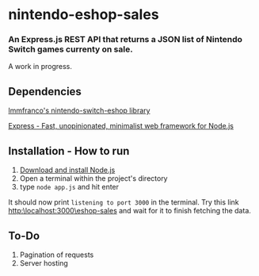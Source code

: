 # nintendo-eshop-sales

### An Express.js REST API that returns a JSON list of Nintendo Switch games currenty on sale.
A work in progress.

Dependencies
------
[lmmfranco's nintendo-switch-eshop library](https://github.com/lmmfranco/nintendo-switch-eshop)

[Express - Fast, unopinionated, minimalist web framework for Node.js](https://github.com/expressjs/express)

Installation - How to run
------

1. [Download and install Node.js](https://nodejs.org/en/)
2. Open a terminal within the project's directory
3. type `node app.js` and hit enter

It should now print `listening to port 3000` in the terminal. Try this link [http:\\localhost:3000\eshop-sales](http:\\localhost:3000\eshop-sales) and wait for it to finish fetching the data.

To-Do
------

1. Pagination of requests
2. Server hosting

